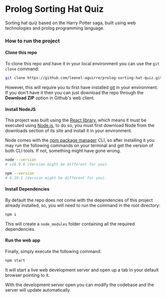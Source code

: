 # Prolog Sorting Hat Quiz

Sorting hat quiz based on the Harry Potter saga, built using web technologies and prolog programming language.

### How to run the project

#### Clone this repo

To clone this repo and have it in your local environment you can use the `git clone` command:

```sh
git clone https://github.com/leonel-aguirre/prolog-sorting-hat-quiz.git
```

However, this will require you to first have installed [git]("https://git-scm.com/") in your environment. If you don't have it then you can just download the repo through the **Download ZIP** option in Github's web client.

#### Install NodeJS

This project was built using the [React library]("https://reactjs.org/"), which means it must be executed using [Node.js]("https://nodejs.org/en/"), to do so, you must first download Node from the downloads section of its site and install it in your environment.

Node comes with the [npm package manager]("https://www.npmjs.com/") CLI, so after installing it you may run the following commands on your terminal and get the version of both CLI tools. If not, something might have gone wrong.

```sh
node --version
# v18.9.0 (Version might be different for you).
```

```sh
npm --version
# 8.19.1 (Version might be different for you).
```

#### Install Dependencies

By default the repo does not come with the dependencies of this project already installed, so, you will need to run the command in the root directory:

```sh
npm i
```

This will create a `node_modules` folder containing all the required dependencies.

#### Run the web app

Finally, simply execute the following command:

```sh
npm start
```

It will start a live web development server and open up a tab in your default browser pointing to it.

With the development server open you can modify the codebase and the server will update automatically.

